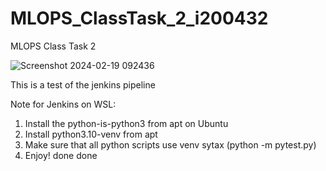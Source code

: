 # MLOPS_ClassTask_2_i200432
MLOPS Class Task 2

![Screenshot 2024-02-19 092436](https://github.com/Lazer430/MLOPS_ClassTask_2_i200432/assets/90345992/33f84556-4543-485e-b146-fdbba6567f47)

This is a test of the jenkins pipeline

Note for Jenkins on WSL:
1) Install the python-is-python3 from apt on Ubuntu
2) Install python3.10-venv from apt
3) Make sure that all python scripts use venv sytax (python -m pytest.py)
4) Enjoy!
done
done

